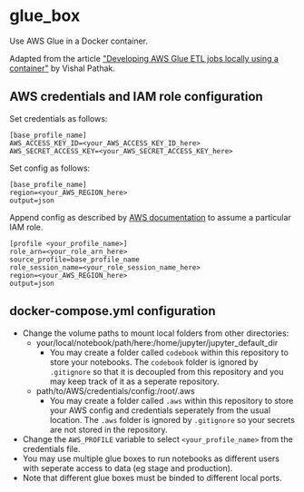# glue_box
 Use AWS Glue in a Docker container.

Adapted from the article ["Developing AWS Glue ETL jobs locally using a container"](https://aws.amazon.com/blogs/big-data/developing-aws-glue-etl-jobs-locally-using-a-container/)  by Vishal Pathak. 

## AWS credentials and IAM role configuration

Set credentials as follows:
```
[base_profile_name]
AWS_ACCESS_KEY_ID=<your_AWS_ACCESS_KEY_ID_here>
AWS_SECRET_ACCESS_KEY=<your_AWS_SECRET_ACCESS_KEY_here>
```
Set config as follows:
```
[base_profile_name]
region=<your_AWS_REGION_here>
output=json
```

Append config as described by [AWS documentation](https://docs.aws.amazon.com/cli/latest/userguide/cli-configure-role.html) to assume a particular IAM role.
```
[profile <your_profile_name>]
role_arn=<your_role_arn_here>
source_profile=base_profile_name
role_session_name=<your_role_session_name_here>
region=<your_AWS_REGION_here>
output=json
```

## docker-compose.yml configuration

- Change the volume paths to mount local folders from other directories:
    - your/local/notebook/path/here:/home/jupyter/jupyter_default_dir
        - You may create a folder called `codebook` within this repository to store your notebooks. The `codebook` folder is ignored by `.gitignore` so that it is decoupled from this repository and you may keep track of it as a seperate repository.
    - path/to/AWS/credentials/config:/root/.aws
        - You may create a folder called `.aws` within this repository to store your AWS config and credentials seperately from the usual location. The `.aws` folder is ignored by `.gitignore` so your secrets are not stored in the repository.
- Change the `AWS_PROFILE` variable to select `<your_profile_name>` from the credentials file.
- You may use multiple glue boxes to run notebooks as different users with seperate access to data (eg stage and production).
- Note that different glue boxes must be binded to different local ports.